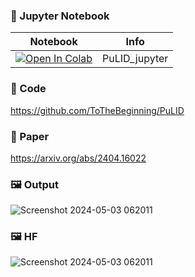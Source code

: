 
### 🍊 Jupyter Notebook

| Notebook | Info
| --- | --- |
[![Open In Colab](https://colab.research.google.com/assets/colab-badge.svg)](https://colab.research.google.com/github/camenduru/PuLID-jupyter/blob/main/PuLID_jupyter.ipynb) | PuLID_jupyter

### 🧬 Code
https://github.com/ToTheBeginning/PuLID

### 📄 Paper
https://arxiv.org/abs/2404.16022

### 🖼 Output
![Screenshot 2024-05-03 062011](https://github.com/camenduru/PuLID-jupyter/assets/54370274/1a2ebc6f-e2af-4fc0-b935-ae22a6ee0b45)

### 🖼 HF
![Screenshot 2024-05-03 062011](https://github.com/Navezjt/PuLID-hf)
